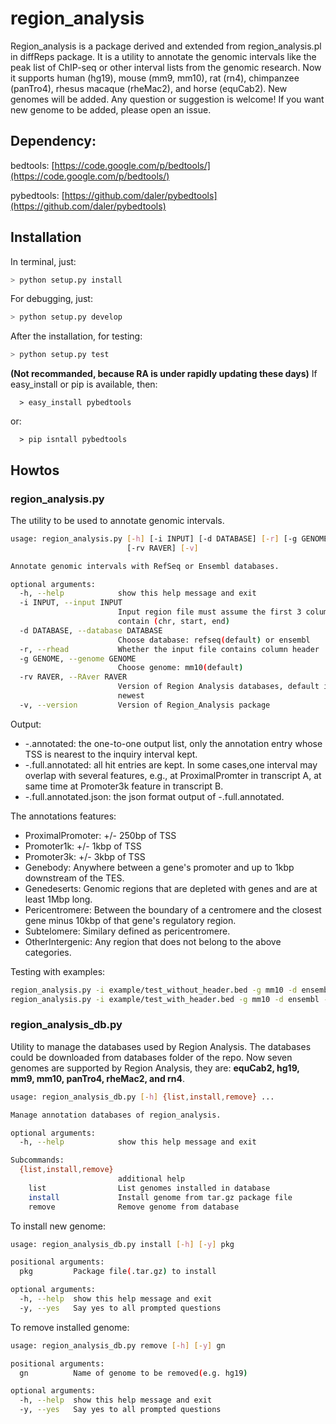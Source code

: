 # region_analysis

Region_analysis is a package derived and extended from region_analysis.pl in diffReps package. It is a utility to annotate the genomic intervals like the peak list of ChIP-seq or other interval lists from the genomic research. Now it supports human (hg19), mouse (mm9, mm10), rat (rn4), chimpanzee (panTro4), rhesus macaque (rheMac2), and horse (equCab2). New genomes will be added. Any question or suggestion is welcome! If you want new genome to be added, please open an issue.

## Dependency:

  bedtools: [https://code.google.com/p/bedtools/](https://code.google.com/p/bedtools/)

  pybedtools: [https://github.com/daler/pybedtools](https://github.com/daler/pybedtools)

## Installation

In terminal, just:

```bash
> python setup.py install
```

For debugging, just:

```bash
> python setup.py develop
```

After the installation, for testing:

```bash
> python setup.py test
```

**(Not recommanded, because RA is under rapidly updating these days)**
If easy_install or pip is available, then:

```
  > easy_install pybedtools
```

  or:

```
  > pip isntall pybedtools
```

## Howtos

### region_analysis.py

The utility to be used to annotate genomic intervals.

```bash
usage: region_analysis.py [-h] [-i INPUT] [-d DATABASE] [-r] [-g GENOME]
                          [-rv RAVER] [-v]

Annotate genomic intervals with RefSeq or Ensembl databases.

optional arguments:
  -h, --help            show this help message and exit
  -i INPUT, --input INPUT
                        Input region file must assume the first 3 columns
                        contain (chr, start, end)
  -d DATABASE, --database DATABASE
                        Choose database: refseq(default) or ensembl
  -r, --rhead           Whether the input file contains column header
  -g GENOME, --genome GENOME
                        Choose genome: mm10(default)
  -rv RAVER, --RAver RAVER
                        Version of Region Analysis databases, default is the
                        newest
  -v, --version         Version of Region_Analysis package

```

Output:

*  -.annotated: the one-to-one output list, only the annotation entry whose TSS is nearest to the inquiry interval kept.
*  -.full.annotated: all hit entries are kept. In some cases,one interval may overlap with several features, e.g., at ProximalPromter in transcript A, at same time at Promoter3k feature in transcript B.
*  -.full.annotated.json: the json format output of -.full.annotated.
  
The annotations features:

* ProximalPromoter: 	+/- 250bp of TSS
* Promoter1k: 	+/- 1kbp of TSS
* Promoter3k: 	+/- 3kbp of TSS
* Genebody: 	Anywhere between a gene's promoter and up to 1kbp downstream of the TES.
* Genedeserts: 	Genomic regions that are depleted with genes and are at least 1Mbp long.
* Pericentromere: 	Between the boundary of a centromere and the closest gene minus 10kbp of that gene's regulatory region.
* Subtelomere: 	Similary defined as pericentromere.
* OtherIntergenic: 	Any region that does not belong to the above categories.

Testing with examples:
```bash
region_analysis.py -i example/test_without_header.bed -g mm10 -d ensembl
region_analysis.py -i example/test_with_header.bed -g mm10 -d ensembl -r
```

### region_analysis_db.py
Utility to manage the databases used by Region Analysis.
The databases could be downloaded from databases folder of the repo.
Now seven genomes are supported by Region Analysis, they are:
**equCab2, hg19, mm9, mm10, panTro4, rheMac2, and rn4**. 

```bash
usage: region_analysis_db.py [-h] {list,install,remove} ...

Manage annotation databases of region_analysis.

optional arguments:
  -h, --help            show this help message and exit

Subcommands:
  {list,install,remove}
                        additional help
    list                List genomes installed in database
    install             Install genome from tar.gz package file
    remove              Remove genome from database

```

To install new genome:

```bash
usage: region_analysis_db.py install [-h] [-y] pkg

positional arguments:
  pkg         Package file(.tar.gz) to install

optional arguments:
  -h, --help  show this help message and exit
  -y, --yes   Say yes to all prompted questions

```

To remove installed genome:

```bash
usage: region_analysis_db.py remove [-h] [-y] gn

positional arguments:
  gn          Name of genome to be removed(e.g. hg19)

optional arguments:
  -h, --help  show this help message and exit
  -y, --yes   Say yes to all prompted questions

```
